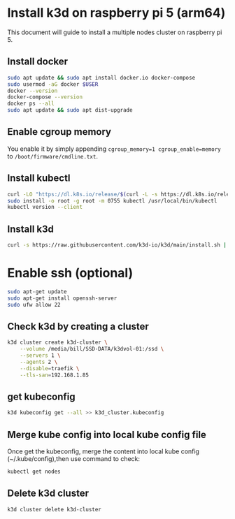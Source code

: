 # Install k3d on raspberry pi 5 (arm64)

This document will guide to install a multiple nodes cluster on raspberry pi 5.

## Install docker

```sh
sudo apt update && sudo apt install docker.io docker-compose
sudo usermod -aG docker $USER
docker --version
docker-compose --version
docker ps --all
sudo apt update && sudo apt dist-upgrade
```

## Enable cgroup memory

You enable it by simply appending `cgroup_memory=1 cgroup_enable=memory` to `/boot/firmware/cmdline.txt`.

## Install kubectl

```sh
curl -LO "https://dl.k8s.io/release/$(curl -L -s https://dl.k8s.io/release/stable.txt)/bin/linux/arm64/kubectl"
sudo install -o root -g root -m 0755 kubectl /usr/local/bin/kubectl
kubectl version --client
```

## Install k3d

```sh
curl -s https://raw.githubusercontent.com/k3d-io/k3d/main/install.sh | bash
```

# Enable ssh (optional)

```sh
sudo apt-get update
sudo apt-get install openssh-server
sudo ufw allow 22
```

## Check k3d by creating a cluster

```sh
k3d cluster create k3d-cluster \
    --volume /media/bill/SSD-DATA/k3dvol-01:/ssd \
    --servers 1 \
    --agents 2 \
    --disable=traefik \
    --tls-san=192.168.1.85
```

## get kubeconfig

```sh
k3d kubeconfig get --all >> k3d_cluster.kubeconfig
```

## Merge kube config into local kube config file
Once get the kubeconfig, merge the content into local kube config (~/.kube/config),then use command to check:

```sh
kubectl get nodes
```

## Delete k3d cluster

```sh
k3d cluster delete k3d-cluster
```
